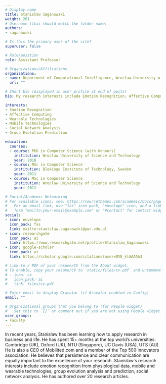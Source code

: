 ```yaml
---
# Display name
title: Stanisław Saganowski
weight: 201
# Username (this should match the folder name)
authors:
- saganowski

# Is this the primary user of the site?
superuser: false

# Role/position
role: Assistant Professor

# Organizations/Affiliations
organizations:
- name: Department of Computational Intelligence, Wroclaw University of Science and Technology
  url: ""

# Short bio (displayed in user profile at end of posts)
bio: My research interests include Emotion Recognition, Affective Computing and Group Evolution Prediction.

interests:
- Emotion Recognition 
- Affective Computing
- Wearable Technologies
- Mobile Technologies
- Social Network Analysis
- Group Evolution Prediction

education:
  courses:
  - course: PhD in Computer Science (with Honours)
    institution: Wroclaw University of Science and Technology
    year: 2018
  - course: MSc in Computer Science
    institution: Blekinge Institute of Technology, Sweden
    year: 2011
  - course: MSc in Computer Science
    institution: Wroclaw University of Science and Technology
    year: 2011

# Social/Academic Networking
# For available icons, see: https://sourcethemes.com/academic/docs/page-builder/#icons
#   For an email link, use "fas" icon pack, "envelope" icon, and a link in the
#   form "mailto:your-email@example.com" or "#contact" for contact widget.
social:
- icon: envelope
  icon_pack: fas
  link: mailto:stanislaw.saganowski@pwr.edu.pl
- icon: researchgate
  icon_pack: ai
  link: https://www.researchgate.net/profile/Stanislaw_Saganowski
- icon: google-scholar
  icon_pack: ai
  link: https://scholar.google.com/citations?user=DVE_klAAAAAJ

# Link to a PDF of your resume/CV from the About widget.
# To enable, copy your resume/CV to `static/files/cv.pdf` and uncomment the lines below.
# - icon: cv
#   icon_pack: ai
#   link: files/cv.pdf

# Enter email to display Gravatar (if Gravatar enabled in Config)
email: ""

# Organizational groups that you belong to (for People widget)
#   Set this to `[]` or comment out if you are not using People widget.
user_groups:
- Faculty
---
```

In recent years, Stanisław has been learning how to apply research in business and life. He has spent 15+ months at the top world’s universities: Cambridge (UK), Oxford (UK), NTU (Singapore), UC Davis (USA), UTS (AU). He is also a CEO of Mobilited.com and a member of the Top 500 Innovators association. He believes that persistence and clear communication are equally important to the excellence of your research.
Stanisław's research interests include emotion recognition from physiological data, mobile and wearable technologies, group evolution analysis and prediction, social network analysis. He has authored over 20 research articles.
